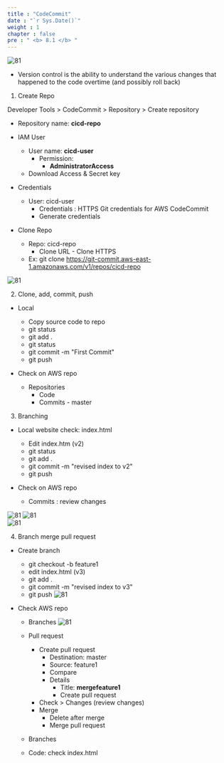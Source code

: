 ```yaml
---
title : "CodeCommit"
date : "`r Sys.Date()`"
weight : 1
chapter : false
pre : " <b> 8.1 </b> "
---
```


![81](/aws-ws/images/8-devopsaws/81/1.png?featherlight=false&width=50pc)

-  Version control is the ability to understand the various changes that happened to the code overtime (and possibly roll back)

1. Create Repo

Developer Tools > CodeCommit > Repository > Create repository

- Repository name:    **cicd-repo**

- IAM User
  - User name: **cicd-user**
    - Permission:
      - **AdministratorAccess**
  - Download Access & Secret key

- Credentials
    - User: cicd-user
      - Credentials : HTTPS Git credentials for AWS CodeCommit
      - Generate credentials

- Clone Repo
    - Repo: cicd-repo
      - Clone URL - Clone HTTPS
    - Ex: git clone https://git-commit.aws-east-1.amazonaws.com/v1/repos/cicd-repo

![81](/aws-ws/images/8-devopsaws/81/2.png?featherlight=false&width=50pc)  

2. Clone, add, commit, push

- Local 
  - Copy source code to repo
  - git status
  - git add .
  - git status
  - git commit -m "First Commit"
  - git push

- Check on AWS repo
    - Repositories
      - Code
      - Commits - master

3. Branching

- Local website check: index.html
  - Edit index.htm (v2)
  - git status
  - git add .
  - git commit -m "revised index to v2"
  - git push

- Check on AWS repo
  - Commits : review changes
  
![81](/aws-ws/images/8-devopsaws/81/4.png?featherlight=false&width=50pc) 
![81](/aws-ws/images/8-devopsaws/81/5.png?featherlight=false&width=50pc)   
![81](/aws-ws/images/8-devopsaws/81/3.png?featherlight=false&width=50pc)  


4. Branch merge pull request

- Create branch
  - git checkout -b feature1
  - edit index.html (v3)
  - git add .
  - git commit -m "revised index to v3"
  - git push
    ![81](/aws-ws/images/8-devopsaws/81/6.png?featherlight=false&width=50pc)  

- Check AWS repo
  - Branches
    ![81](/aws-ws/images/8-devopsaws/81/7.png?featherlight=false&width=50pc) 
  
  - Pull request 
    - Create pull request
      - Destination:    master
      - Source: feature1
      - Compare
      - Details
        - Title:   **mergefeature1**
        - Create pull request
    - Check > Changes (review changes)
    - Merge
      - Delete after merge
      - Merge pull request
  - Branches
  - Code:  check index.html